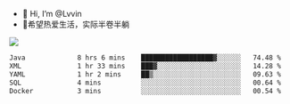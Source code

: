 - 👋 Hi, I’m @Lvvin
- 🍎希望热爱生活，实际半卷半躺
<!--
👀 I’m interested in ...
- 🌱 I’m currently learning ...
- 💞️ I’m looking to collaborate on ...
- 📫 How to reach me ...
->

<!---
Lvvin/Lvvin is a ✨ special ✨ repository because its `README.md` (this file) appears on your GitHub profile.
You can click the Preview link to take a look at your changes.

![Lvvin's GitHub stats](https://github-readme-stats.vercel.app/api?username=Lvvin&theme=default&show_icons=true&count_private=true)
--->

<a href="https://github.com/anuraghazra/github-readme-stats">
  <img align="center" src="https://github-readme-stats-lvvins-projects.vercel.app/api?username=Lvvin&theme=default&show_icons=true&count_private=true" />
</a>

<!--START_SECTION:waka-->

```txt
Java             8 hrs 6 mins    ██████████████████▓░░░░░░   74.48 %
XML              1 hr 33 mins    ███▓░░░░░░░░░░░░░░░░░░░░░   14.28 %
YAML             1 hr 2 mins     ██▒░░░░░░░░░░░░░░░░░░░░░░   09.63 %
SQL              4 mins          ░░░░░░░░░░░░░░░░░░░░░░░░░   00.64 %
Docker           3 mins          ░░░░░░░░░░░░░░░░░░░░░░░░░   00.54 %
```

<!--END_SECTION:waka-->


